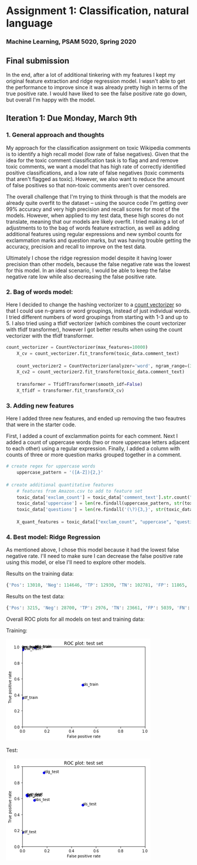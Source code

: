 #  Assignment 1: Classification, natural language
### Machine Learning, PSAM 5020, Spring 2020 

## Final submission

In the end, after a lot of additional tinkering with my features I kept my original feature extraction and ridge regression model. I wasn't able to get the performance to improve since it was already pretty high in terms of the true positive rate. I would have liked to see the false positive rate go down, but overall I'm happy with the model.

## Iteration 1: Due Monday, March 9th

### 1. General approach and thoughts

My approach for the classification assignment on toxic Wikipedia comments is to identify a high recall model (low rate of false negatives). Given that the idea for the toxic comment classification task is to flag and and remove toxic comments, we want a model that has high rate of correctly identified positive classifications, and a low rate of false negatives (toxic comments that aren't flagged as toxic). However, we also want to reduce the amount of false positives so that non-toxic comments aren't over censored. 

The overall challenge that I'm trying to think through is that the models are already quite overfit to the dataset – using the source code I'm getting over 99% accuracy and very high precision and recall scores for most of the models. However, when applied to my test data, these high scores do not translate, meaning that our models are likely overfit. I tried making a lot of adjustments to to the bag of words feature extraction, as well as adding additional features using regular expressions and new symbol counts for exclammation marks and question marks, but was having trouble getting the accuracy, precision and recall to improve on the test data. 

Ultimately I chose the ridge regression model despite it having lower precision than other models, because the false negative rate was the lowest for this model. In an ideal scenario, I would be able to keep the false negative rate low while also decreasing the false positive rate.

### 2. Bag of words model: 
Here I decided to change the hashing vectorizer to a [count vectorizer](https://scikit-learn.org/stable/modules/generated/sklearn.feature_extraction.text.CountVectorizer.html) so that I could use n-grams or word groupings, instead of just individual words. I tried different numbers of word groupings from starting with 1-3 and up to 5. I also tried using a tfidf vectorizer (which combines the count vectorizer with tfidf transformer), however I got better results when using the count vectorizer with the tfidf transformer. 

``` python
count_vectorizer = CountVectorizer(max_features=10000)
    X_cv = count_vectorizer.fit_transform(toxic_data.comment_text)
    
    count_vectorizer2 = CountVectorizer(analyzer='word', ngram_range=(3, 5), max_features=200000)
    X_cv2 = count_vectorizer2.fit_transform(toxic_data.comment_text)
    
    transformer = TfidfTransformer(smooth_idf=False)
    X_tfidf = transformer.fit_transform(X_cv)
```

### 3. Adding new features

Here I added three new features, and ended up removing the two feautres that were in the starter code. 

First, I added a count of exclammation points for each comment. Next I added a count of uppercase words (two or more uppercase letters adjacent to each other) using a regular expression. Finally, I added a column with counts of three or more question marks grouped together in a comment.

``` python
# create regex for uppercase words 
    uppercase_pattern = '([A-Z]){2,}'

# create additional quantitative features
    # features from Amazon.csv to add to feature set
    toxic_data['exclam_count'] = toxic_data['comment_text'].str.count("\!")
    toxic_data['uppercase'] = len(re.findall(uppercase_pattern, str(toxic_data['comment_text'])))   
    toxic_data['questions'] = len(re.findall('(\?){3,}', str(toxic_data['comment_text'])))

    X_quant_features = toxic_data[["exclam_count", "uppercase", "questions"]]

```

### 4. Best model: Ridge Regression

As mentioned above, I chose this model because it had the lowest false negative rate. I'll need to make sure I can decrease the false positive rate using this model, or else I'll need to explore other models.

Results on the training data:
``` python
{'Pos': 13010, 'Neg': 114646, 'TP': 12930, 'TN': 102781, 'FP': 11865, 'FN': 80, 'Accuracy': 0.9064282133233064, 'Precision': 0.5214761040532365, 'Recall': 0.9938508839354343, 'desc': 'rdg_train'}
```

Results on the test data:
``` python
{'Pos': 3215, 'Neg': 28700, 'TP': 2976, 'TN': 23661, 'FP': 5039, 'FN': 239, 'Accuracy': 0.834623217922607, 'Precision': 0.37130380536494073, 'Recall': 0.9256609642301711, 'desc': 'rdg_test'}
```
Overall ROC plots for all models on test and training data:

Training:

![training data](roc_train.png)

Test:

![test data](roc_test.png)